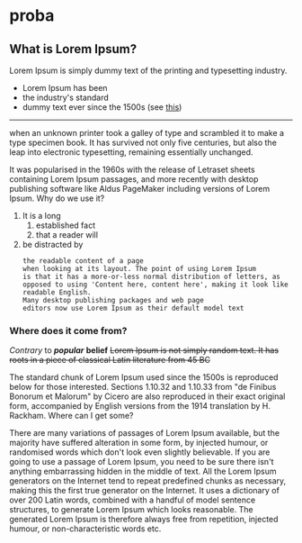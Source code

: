 # proba

## What is Lorem Ipsum?

Lorem Ipsum is simply dummy text of the printing and typesetting industry. 

* Lorem Ipsum has been
* the industry's standard
* dummy text ever since the 1500s (see [this](proba.md#anchor1))

---

when an unknown printer took a galley of type and scrambled it to make a type specimen book.
It has survived not only five centuries, but also the leap into electronic typesetting, remaining essentially unchanged.

It was popularised in the 1960s with the release of Letraset sheets containing Lorem Ipsum passages, and more recently with desktop publishing software like Aldus PageMaker including versions of Lorem Ipsum.
Why do we use it?

1. It is a long
   1. established fact
   1. that a reader will
1. be distracted by
   ```
   the readable content of a page
   when looking at its layout. The point of using Lorem Ipsum
   is that it has a more-or-less normal distribution of letters, as opposed to using 'Content here, content here', making it look like readable English. 
   Many desktop publishing packages and web page 
   editors now use Lorem Ipsum as their default model text
   ```

 <a name="anchor1"></a>
### Where does it come from?

*Contrary* to ***popular*** **belief** ~~Lorem Ipsum is not simply random text. It has roots in a piece of classical Latin literature from 45 BC~~ 

The standard chunk of Lorem Ipsum used since the 1500s is reproduced below for those interested. Sections 1.10.32 and 1.10.33 from "de Finibus Bonorum et Malorum" by Cicero are also reproduced in their exact original form, accompanied by English versions from the 1914 translation by H. Rackham.
Where can I get some?

There are many variations of passages of Lorem Ipsum available, but the majority have suffered alteration in some form, by injected humour, or randomised words which don't look even slightly believable. If you are going to use a passage of Lorem Ipsum, you need to be sure there isn't anything embarrassing hidden in the middle of text. All the Lorem Ipsum generators on the Internet tend to repeat predefined chunks as necessary, making this the first true generator on the Internet. It uses a dictionary of over 200 Latin words, combined with a handful of model sentence structures, to generate Lorem Ipsum which looks reasonable. The generated Lorem Ipsum is therefore always free from repetition, injected humour, or non-characteristic words etc.
